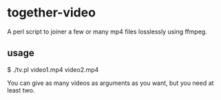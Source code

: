 # together-video
A perl script to joiner a few or many mp4 files losslessly using ffmpeg.

## usage

  $ ./tv.pl video1.mp4 video2.mp4

You can give as many videos as arguments as you want, but you need at least two.
